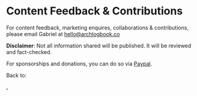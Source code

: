 # Content Feedback & Contributions

For content feedback, marketing enquires, collaborations & contributions, please email Gabriel at hello@archlogbook.co

**Disclaimer**: Not all information shared will be published. It will be reviewed and fact-checked.

For sponsorships and donations, you can do so via [Paypal](https://www.paypal.com/paypalme/archlogbook).



Back to:

[.](./ "mention")
